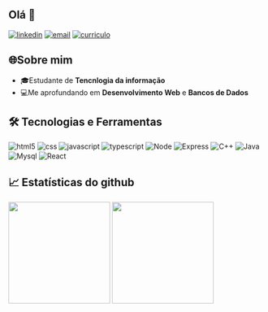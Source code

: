 
<h2>Olá 👋 </h2>

<div>
  <a href="https://www.linkedin.com/in/arthur-boma-217b111a3/"> <img src="https://img.icons8.com/?size=30&id=13930&format=png&color=000000" alt="linkedin"/></a>
  <a href="mailto: arthurboma@yahoo.com.br"> <img src="https://img.shields.io/badge/Email-1C1C1C?style=for-the-badge&logo=gmail&logoColor=red" alt="email"/></a>
  <a href="https://raw.githubusercontent.com/boma026/boma026/main/curriculo.pdf"> <img src="https://img.shields.io/badge/-Meu%20Curr%C3%ADculo-1C1C1C?style=for-the-badge&logo=google-chrome&logoColor=white" alt="curriculo"/></a>
</div>

<h2>🌐Sobre mim </h2>
<ul>
  <li>🎓Estudante de <strong>Tencnlogia da informação</strong></li>
  <li>💻Me aprofundando em <strong>Desenvolvimento Web</strong> e <strong>Bancos de Dados</strong> </li>
</ul>

<h2>🛠️ Tecnologias e Ferramentas </h2>
  <div style="display: inline_block">
  <img align="center" alt="html5"  src="https://img.shields.io/badge/HTML5-E34F26?style=for-the-badge&logo=html5&logoColor=white">
  
  <img align="center" alt="css" src="https://img.shields.io/badge/CSS3-1572B6?style=for-the-badge&logo=css3&logoColor=white">
  
  <img align="center" alt="javascript" src="https://img.shields.io/badge/JavaScript-F7DF1E?style=for-the-badge&logo=javascript&logoColor=black">
  
  <img align="center" alt="typescript" src="https://img.shields.io/badge/TypeScript-007ACC?style=for-the-badge&logo=typescript&logoColor=white">
  
  <img align="center" alt="Node" src="https://img.shields.io/badge/Node.js-43853D?style=for-the-badge&logo=node.js&logoColor=white">

  <img align="center" alt="Express" src="https://img.shields.io/badge/Express.js-404D59?style=for-the-badge">
  
  <img align="center" alt="C++" src="https://img.shields.io/badge/C%2B%2B-00599C?style=for-the-badge&logo=c%2B%2B&logoColor=white">
  
  <img align="center" alt="Java" src="https://img.shields.io/badge/Java-ED8B00?style=for-the-badge&logo=openjdk&logoColor=white">
  
  <img align="center" alt="Mysql" src="https://img.shields.io/badge/Tailwind_CSS-38B2AC?style=for-the-badge&logo=tailwind-css&logoColor=white">

  <img align="center" alt="React" src="https://img.shields.io/badge/React_Native-20232A?style=for-the-badge&logo=react&logoColor=61DAFB">
  
  <br>
<div>
  
  <h2>📈 Estatísticas do github </h2>
<img height="200em" src="https://github-readme-stats.vercel.app/api?username=boma026&show_icons=true&theme=radical"/>
<img height="200em" src="https://github-readme-stats.vercel.app/api/top-langs/?username=boma026"/>
</div>





</div>
